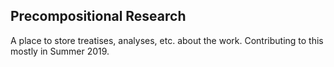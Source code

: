 ## Precompositional Research
A place to store treatises, analyses, etc. about the work. Contributing to this mostly in Summer 2019.
